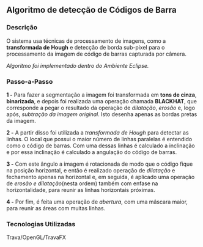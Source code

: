 ## Algoritmo de detecção de Códigos de Barra
### Descrição

O sistema usa técnicas de processamento de imagens, como a **transformada de Hough** e detecção de borda sub-pixel para o processamento da imagem de código de barras capturada por câmera.

*Algoritmo foi implementado dentro do Ambiente Eclipse.*

### Passo-a-Passo

**1 -** Para fazer a segmentação a imagem foi transformada em **tons de cinza**, **binarizada**, e depois foi realizada uma operação chamada **BLACKHAT**, que corresponde a pegar o  resultado da operação de *dilatação*, *erosão* e, logo após, *subtração da imagem original*. Isto desenha apenas as bordas pretas da imagem.

**2 -** A partir disso foi utilizada a *transformada de Hough* para detectar as linhas. O local que possui o maior número de linhas paralelas é entendido como o código de barras. Com uma dessas linhas é calculado a inclinação e por essa inclinação é calculado a angulação do código de barras. 

**3 -** Com este ângulo a imagem é rotacionada de modo que o código fique na posição horizontal, e então é realizado operação de *dilatação* e fechamento apenas na horizontal e, em seguida, é aplicado uma operação de *erosão e dilatação*(nesta ordem) também com enfase na horizontalidade, para reunir as linhas horizontais próximas. 

**4 -** Por fim, é feita uma operação de *abertura*, com uma mâscara maior, para reunir as áreas com muitas linhas.

### Tecnologias Utilizadas

Trava/OpenGL/TravaFX
